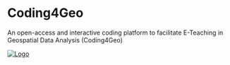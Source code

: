 # Coding4Geo
An open-access and interactive coding platform to facilitate E-Teaching in Geospatial Data Analysis (Coding4Geo)

[![Logo](https://raw.githubusercontent.com/scikit-learn/scikit-learn/main/doc/logos/Coding4geo_Logo_black.png "Logo")](https://sites.google.com/view/coding4geo/)
